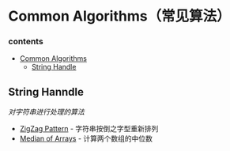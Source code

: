 # Common Algorithms（常见算法）

### contents

- [Common Algorithms](#common-algorithms)
    - [String Handle](#string-handle)


## String Hanndle

*对字符串进行处理的算法*

* [ZigZag Pattern](https://github.com/BlurtHeart/algorithms/tree/master/zigzag_pattern) - 字符串按倒之字型重新排列
* [Median of Arrays](https://github.com/BlurtHeart/algorithms/tree/master/median-of-arrays#same-size-arrays) - 计算两个数组的中位数